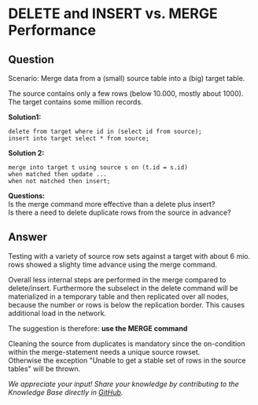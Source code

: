 # DELETE and INSERT vs. MERGE Performance 
## Question

Scenario: Merge data from a (small) source table into a (big) target table.

The source contains only a few rows (below 10.000, mostly about 1000).  
The target contains some million records.   

**Solution1:**


```
delete from target where id in (select id from source);  
insert into target select * from source;
```
**Solution 2:**


```
merge into target t using source s on (t.id = s.id)  
when matched then update ...  
when not matched then insert;
```
**Questions:**  
Is the merge command more effective than a delete plus insert?  
Is there a need to delete duplicate rows from the source in advance?

## Answer

Testing with a variety of source row sets against a target with about 6 mio. rows showed a slighty time advance using the merge command.

Overall less internal steps are performed in the merge compared to delete/insert. Furthermore the subselect in the delete command will be materialized in a temporary table and then replicated over all nodes, because the number or rows is below the replication border. This causes additional load in the network.

The suggestion is therefore: **use the MERGE command**

Cleaning the source from duplicates is mandatory since the on-condition within the merge-statement needs a unique source rowset.  
Otherwise the exception "Unable to get a stable set of rows in the source tables" will be thrown.

*We appreciate your input! Share your knowledge by contributing to the Knowledge Base directly in [GitHub](https://github.com/exasol/public-knowledgebase).* 